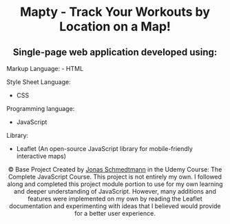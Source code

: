 <h1 align="center">Mapty - Track Your Workouts by Location on a Map!</h1>

<h2 align="center">Single-page web application developed using:</h2>

<p>
Markup Language:
- HTML

Style Sheet Language:
- CSS


Programming language:
- JavaScript


Library:
- Leaflet (An open-source JavaScript library for mobile-friendly interactive maps)
</p>

<p align="center" class="copyright">
    &copy; Base Project Created by
    <a class="twitter-link" target="_blank" href="https://twitter.com/jonasschmedtman">Jonas Schmedtmann</a> in the
    Udemy Course: The Complete JavaScript Course. This project is not entirely my own. I followed along and completed this project module               portion to use for my own learning and deeper understanding of JavaScript. However, many additions and features were implemented on                 my own by reading the Leaflet documentation and experimenting with ideas that I believed would provide for a better user experience.
</p>
